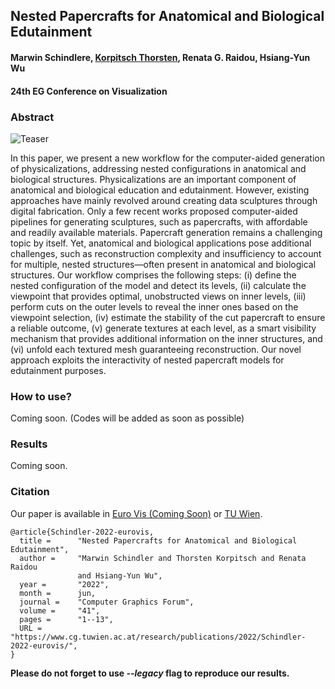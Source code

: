 Nested Papercrafts for Anatomical and Biological Edutainment
----------

#### Marwin Schindlere, [Korpitsch Thorsten](https://github.com/AnimaNoProject/), Renata G. Raidou, Hsiang-Yun Wu

#### 24th EG Conference on Visualization

### Abstract

![Teaser](https://user-images.githubusercontent.com/32396864/171257760-9ecbacea-5e9b-41e2-b080-a18111a5f14f.png)

In this paper, we present a new workflow for the computer-aided generation of physicalizations, addressing nested configurations in anatomical and biological structures. Physicalizations are an important component of anatomical and biological education and edutainment. However, existing approaches have mainly revolved around creating data sculptures through digital fabrication. Only a few recent works proposed computer-aided pipelines for generating sculptures, such as papercrafts, with affordable and readily available materials. Papercraft generation remains a challenging topic by itself. Yet, anatomical and biological applications pose additional challenges, such as reconstruction complexity and insufficiency to account for multiple, nested structures—often present in anatomical and biological structures. Our workflow comprises the following steps: (i) define the nested configuration of the model and detect its levels, (ii) calculate the viewpoint that provides optimal, unobstructed views on inner levels, (iii) perform cuts on the outer levels to reveal the inner ones based on the viewpoint selection, (iv) estimate the stability of the cut papercraft to ensure a reliable outcome, (v) generate textures at each level, as a smart visibility mechanism that provides additional information on the inner structures, and (vi) unfold each textured mesh guaranteeing reconstruction. Our novel approach exploits the interactivity of nested papercraft models for edutainment purposes.

### How to use?

Coming soon. (Codes will be added as soon as possible)

### Results

Coming soon.

### Citation

Our paper is available in [Euro Vis (Coming Soon)](https://github.com/AnimaNoProject/Nested-Papercrafts-for-Anatomical-and-Biological-Edutainment/) or [TU Wien](https://www.cg.tuwien.ac.at/research/publications/2022/Schindler-2022-eurovis/).

```
@article{Schindler-2022-eurovis,
  title =      "Nested Papercrafts for Anatomical and Biological Edutainment",
  author =     "Marwin Schindler and Thorsten Korpitsch and Renata Raidou
               and Hsiang-Yun Wu",
  year =       "2022",
  month =      jun,
  journal =    "Computer Graphics Forum",
  volume =     "41",
  pages =      "1--13",
  URL =        "https://www.cg.tuwien.ac.at/research/publications/2022/Schindler-2022-eurovis/",
}
```


**Please do not forget to use *--legacy* flag to reproduce our results.**


